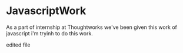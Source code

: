 # JavascriptWork
As a part of internship at Thoughtworks we've been given this work of javascript i'm tryinh to do this work.

edited file
